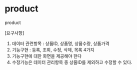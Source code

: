 # product
product

[요구사항]
1. 데이터 관련항목 : 상품ID, 상품명, 상품수량, 상품가격
2. 기능구현 : 등록, 조회, 수정, 삭제, 목록 4가지
3. 기능구현에 대한 화면을 제공해야 한다
4. 수정기능은 데이터 관리항목 중 상품ID를 제외하고 수정할 수 있다.
